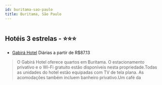 ```yaml
---
id: buritama-sao-paulo
title: Buritama, São Paulo
---
```


<center><img src="http://media.omnibees.com/Images/9040/Property/410314.jpg" alt="" /></center>


## Hotéis 3 estrelas - ⭐️⭐️⭐️

-    [Gabirá Hotel](https://www.hurb.com/hoteis/buritama/gabira-hotel-OMN-9040?cmp=18055) Diárias a partir de R$87.13
   > O Gabirá Hotel oferece quartos em Buritama. O estacionamento privativo e o Wi-Fi gratuito estão disponíveis nesta propriedade.Todas as unidades do hotel estão equipadas com TV de tela plana. As acomodações também incluem banheiro privativo.Um café da 
